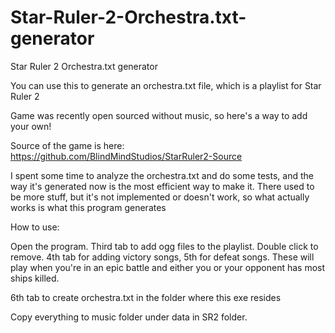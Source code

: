 # Star-Ruler-2-Orchestra.txt-generator
Star Ruler 2 Orchestra.txt generator

You can use this to generate an orchestra.txt file, which is a playlist for Star Ruler 2

Game was recently open sourced without music, so here's a way to add your own!

Source of the game is here: https://github.com/BlindMindStudios/StarRuler2-Source

I spent some time to analyze the orchestra.txt and do some tests, and the way it's generated now is the most efficient way to make it.
There used to be more stuff, but it's not implemented or doesn't work, so what actually works is what this program generates

How to use:

Open the program. Third tab to add ogg files to the playlist. Double click to remove. 4th tab for adding victory songs, 5th for defeat songs. These will play when you're in an epic battle and either you or your opponent has most ships killed.

6th tab to create orchestra.txt in the folder where this exe resides

Copy everything to music folder under data in SR2 folder.
